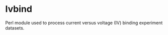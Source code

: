 Ivbind
======

Perl module used to process current versus voltage (IV) binding experiment datasets.
